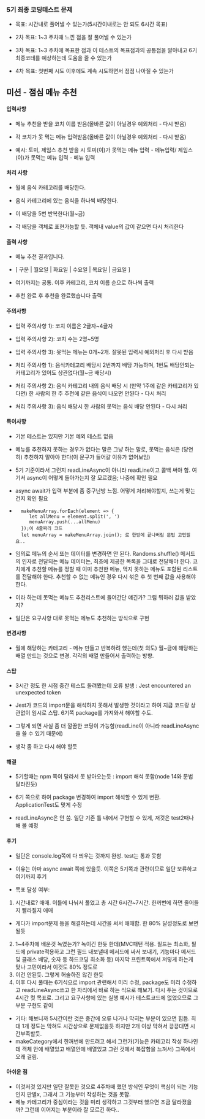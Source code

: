 ### 5기 최종 코딩테스트 문제

- 목표: 시간내로 풀어낼 수 있는가(5시간이내로는 안 되도 6시간 목표)

- 2차 목표: 1~3 주차때 느낀 점을 잘 풀어낼 수 있는가

- 3차 목표: 1~3 주차에 목표한 점과 이 테스트의 목표점과의 공통점을 알아내고 6기 최종코테를 예상하는데 도움을 줄 수 있는가

- 4차 목표: 첫번째 시도 이후에도 계속 시도하면서 점점 나아질 수 있는가

## 미션 - 점심 메뉴 추천

#### 입력사항

- 메뉴 추천을 받을 코치 이름 받음(올바른 값이 아닐경우 예외처리 - 다시 받음)

- 각 코치가 못 먹는 메뉴 입력받음(올바른 값이 아닐경우 예외처리 - 다시 받음)

- 예시: 토미, 제임스 추천 받을 시 토미(이)가 못먹는 메뉴 입력 - 메뉴입력/ 제임스(이)가 못먹는 메뉴 입력 - 메뉴 입력

#### 처리 사항

- 월에 음식 카테고리를 배당한다.

- 음식 카테고리에 있는 음식을 하나씩 배당한다.

- 이 배당을 5번 반복한다(월~금)

- 각 배당을 객체로 표현가능할 듯. 객체내 value의 값이 같으면 다시 처리한다

#### 출력 사항

- 메뉴 추천 결과입니다.
- [ 구분 | 월요일 | 화요일 | 수요일 | 목요일 | 금요일 ]
- 여기까지는 공통. 이후 카테고리, 코치 이름 순으로 하나씩 출력

- 추천 완료 후 추천을 완료했습니다 출력


#### 주의사항

- 입력 주의사항 1): 코치 이름은 2글자~4글자

- 입력 주의사항 2): 코치 수는 2명~5명 

- 입력 주의사항 3): 못먹는 메뉴는 0개~2개. 잘못된 입력시 예외처리 후 다시 받음

- 처리 주의사항 1): 음식카테고리 배당시 2번까지 배당 가능하며, 1번도 배당안되는 카테고리가 있어도 상관없다(월~금 배당시)

- 처리 주의사항 2): 음식 카테고리 내의 음식 배당 시 (만약 1주에 같은 카테고리가 있다면) 한 사람의 한 주 추천에 같은 음식이 나오면 안된다 - 다시 처리

- 처리 주의사항 3): 음식 배당시 한 사람의 못먹는 음식 배당 안된다 - 다시 처리

#### 특이사항

- 기본 테스트는 있지만 기본 예외 테스트 없음

- 메뉴를 추천하지 못하는 경우가 없다는 말은 그냥 하는 말로, 못먹는 음식은 (당연히) 추천하지 말아야 한다(이 문구가 들어갈 이유가 없어보임)

- 5기 기준이라서 그런지 readLineAsync이 아니라 readLine이고 콜백 써야 함. 여기서 async이 어떻게 돌아가는지 잘 모르겠음; 나중에 확인 필요
- async await가 입력 부분에 좀 중구난방 느낌. 어떻게 처리해야할지, 쓰는게 맞는건지 확인 필요

-       makeMenuArray.forEach(element => {
           let allMenu = element.split(', ')
           menuArray.push(...allMenu)
        });이 4줄짜리 코드
        let menuArray = makeMenuArray.join(); 로 한방에 끝나버림 문법 고민필요..


- 임의로 메뉴의 순서 또는 데이터를 변경하면 안 된다.
Randoms.shuffle() 메서드의 인자로 전달되는 메뉴 데이터는, 최초에 제공한 목록을 그대로 전달해야 한다.
코치에게 추천할 메뉴를 정할 때 이미 추천한 메뉴, 먹지 못하는 메뉴도 포함된 리스트를 전달해야 한다.
추천할 수 없는 메뉴인 경우 다시 섞은 후 첫 번째 값을 사용해야 한다.

- 이라 하는데 못먹는 메뉴도 추천리스트에 들어간단 얘긴가? 그럼 뭐하러 값을 받았지?

- 일단은 요구사항 대로 못먹는 메뉴도 추천하는 방식으로 구현

#### 변경사항

- 월에 해당하는 카테고리 - 메뉴 만들고 반복하려 했는데(첫 의도) 월~금에 해당하는 배열 만드는 것으로 변경. 각각의 배열 만들어서 출력하는 방향.


#### 스탑

- 3시간 정도 한 시점 중간 테스트 돌려봤는데 오류 발생 : Jest encountered an unexpected token

- Jest가 코드의 import문을 해석하지 못해서 발생한 것이라고 하여 지금 코드랑 상관없이 임시로 스탑. 6기쪽 package를 가져와서 해야할 수도.

- 그렇게 되면 사실 좀 더 깔끔한 코딩이 가능함(readLine이 아니라 readLineAsync을 쓸 수 있기 때문에)

- 생각 좀 하고 다시 해야 할듯

#### 해결

- 5기할때는 npm 쪽이 달라서 못 받아오는듯 : import 해석 못함(node 14와 문법 달라진듯)

- 6기 쪽으로 하여 package 변경하여 import 해석할 수 있게 변환. ApplicationTest도 맞게 수정

- readLineAsync은 안 씀. 일단 기존 틀 내에서 구현할 수 있게, 저것은 test2때나 해 볼 예정

#### 후기

- 일단은 console.log쪽에 다 띄우는 것까지 완성. test는 통과 못함

- 이유는 아마 async await 쪽에 있을듯. 이쪽은 5기쪽과 관련이므로 일단 보류하고 여기까지 후기

-  목표 달성 여부: 
1) 시간내로? 애매. 이틀에 나눠서 풀었고 총 시간 6시간~7시간. 한꺼번에 하면 줄어들지 빨라질지 애매
- 게다가 import문제 등을 해결하는데 시간을 써서 애매함. 한 80% 달성정도로 보면 될듯
2) 1~4주차에 배운것 녹였는가? 녹이긴 한듯 한데(MVC패턴 적용. 필드는 최소화, 필드에 private적용하고 그런 필드 내보낼때 메서드에 싸서 보내기, 기능마다 메서드 및 클래스 배당, 숫자 등 하드코딩 최소화 등) 마지막 프린트쪽에서 저렇게 하는게 맞나 고민이라서 이것도 80% 정도로
3) 이건 안된듯. 그렇게 허술하진 않긴 한듯
4) 이후 다시 풀때는 6기식으로 import 관련해서 미리 수정, package도 미리 수정하고 readLineAsync쓰고 한 자리에서 바로 하는 식으로 해보기. 다시 푸는 것이므로 4시간 컷 목표로. 그리고 요구사항에 있는 실행 예시가 테스트코드에 없었으므로 그 부분 구현도 같이

- 기타: 해보니까 5시간이란 것은 중간에 오류 나거나 막히는 부분이 있으면 힘듬. 최대 1개 정도는 막혀도 시간상으로 문제없을듯 하지만 2개 이상 막혀서 끙끙대면 시간부족할듯.
- makeCategory에서 한꺼번에 만드려고 해서 그런가(기능은 카테고리 작성 하나인데 객체 안에 배열있고 배열안에 배열있고 그런 것에서 복잡함을 느껴서) 그쪽에서 오래 걸림. 

#### 아쉬운 점

- 이것저것 있지만 일단 잘못한 것으로 4주차때 했던 방식인 무엇이 핵심이 되는 기능인지 판별x, 그래서 그 기능부터 작성하는 것을 못함.
- 메뉴 카테고리가 중심이라는 것을 미리 생각하고 그것부터 했으면 조금 달라졌을까? 그런데 이어지는 부분이라 잘 모르긴 하다..